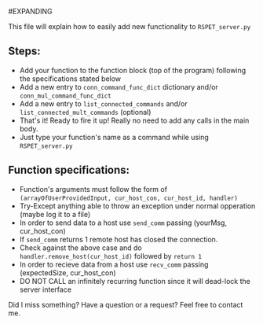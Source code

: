 #EXPANDING

This file will explain how to easily add new functionality to `RSPET_server.py`

## Steps:
* Add your function to the function block (top of the program) following the specifications stated below
* Add a new entry to `conn_command_func_dict` dictionary and/or `conn_mul_command_func_dict` 
* Add a new entry to `list_connected_commands` and/or `list_connected_mult_commands` (optional)
* That's it! Ready to fire it up! Really no need to add any calls in the main body.
* Just type your function's name as a command while using `RSPET_server.py`

## Function specifications:
* Function's arguments must follow the form of `(arrayOfUserProvidedInput, cur_host_con, cur_host_id, handler)`
* Try-Except anything able to throw an exception under normal opperation (maybe log it to a file)
* In order to send data to a host use `send_comm` passing (yourMsg, cur_host_con)
* If `send_comm` returns 1 remote host has closed the connection. 
* Check against the above case and do `handler.remove_host(cur_host_id)` followed by `return 1`
* In order to recieve data from a host use `recv_comm` passing (expectedSize, cur_host_con)
* DO NOT CALL an infinitely recurring function since it will dead-lock the server interface

Did I miss something? Have a question or a request? Feel free to contact me.
